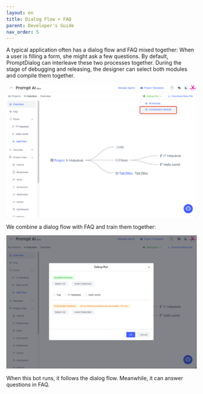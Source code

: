 ```yaml
---
layout: en
title: Dialog Flow + FAQ
parent: Developer's Guide
nav_order: 5
---
```

A typical application often has a dialog flow and FAQ mixed together: When a user is filling a form, she might ask a few questions.  By default, PromptDialog can interleave these two processes together.  During the stage of debugging and releasing, the designer can select both modules and compile them together.  

![01](/assets/images/tutorial/flow_and_faq/1.png)

We combine a dialog flow with FAQ and train them together:

![02](/assets/images/tutorial/flow_and_faq/2.png)

When this bot runs,  it follows the dialog flow.  Meanwhile, it can answer questions in FAQ.
